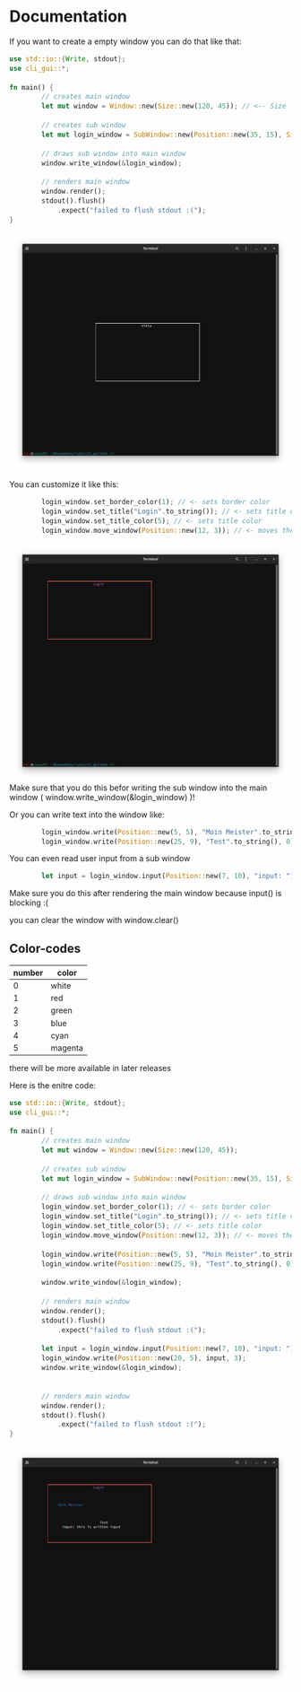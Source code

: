 # Documentation
If you want to create a empty window you can do that like that:

```Rust
use std::io::{Write, stdout};
use cli_gui::*;

fn main() {
        // creates main window
        let mut window = Window::new(Size::new(120, 45)); // <-- Size

        // creates sub window
        let mut login_window = SubWindow::new(Position::new(35, 15), Size::new(50, 15));

        // draws sub window into main window
        window.write_window(&login_window);

        // renders main window
        window.render();
        stdout().flush()
            .expect("failed to flush stdout :(");
}
```
![emptywindow](https://github.com/BrunoWallner/cli_gui/blob/main/pictures/empty_window.png)

You can customize it like this:

```Rust
        login_window.set_border_color(1); // <- sets border color
        login_window.set_title("Login".to_string()); // <- sets title of sub window
        login_window.set_title_color(5); // <- sets title color
        login_window.move_window(Position::new(12, 3)); // <- moves the window
```
![customizedwindow](https://github.com/BrunoWallner/cli_gui/blob/main/pictures/customized_window.png)
Make sure that you do this befor writing the sub window into the main window ( window.write_window(&login_window) )!

Or you can write text into the window like:
```Rust
        login_window.write(Position::new(5, 5), "Moin Meister".to_string(), 3);
        login_window.write(Position::new(25, 9), "Test".to_string(), 0);
```

You can even read user input from a sub window
```Rust
        let input = login_window.input(Position::new(7, 10), "input: ");
```

Make sure you do this after rendering the main window because input() is blocking :(

you can clear the window with window.clear()

## Color-codes
number	| color
------	| ------
0	| white
1	| red
2	| green
3	| blue
4	| cyan
5	| magenta

there will be more available in later releases

Here is the enitre code:
```Rust
use std::io::{Write, stdout};
use cli_gui::*;

fn main() {
        // creates main window
        let mut window = Window::new(Size::new(120, 45));

        // creates sub window
        let mut login_window = SubWindow::new(Position::new(35, 15), Size::new(50, 15));

        // draws sub window into main window
        login_window.set_border_color(1); // <- sets border color
        login_window.set_title("Login".to_string()); // <- sets title of sub window
        login_window.set_title_color(5); // <- sets title color
        login_window.move_window(Position::new(12, 3)); // <- moves the window

        login_window.write(Position::new(5, 5), "Moin Meister".to_string(), 3);
        login_window.write(Position::new(25, 9), "Test".to_string(), 0);

        window.write_window(&login_window);

        // renders main window
        window.render();
        stdout().flush()
            .expect("failed to flush stdout :(");

        let input = login_window.input(Position::new(7, 10), "input: ");
        login_window.write(Position::new(20, 5), input, 3);
        window.write_window(&login_window);


        // renders main window
        window.render();
        stdout().flush()
            .expect("failed to flush stdout :(");
}
```
![finalwindow](https://github.com/BrunoWallner/cli_gui/blob/main/pictures/final_window.png)
